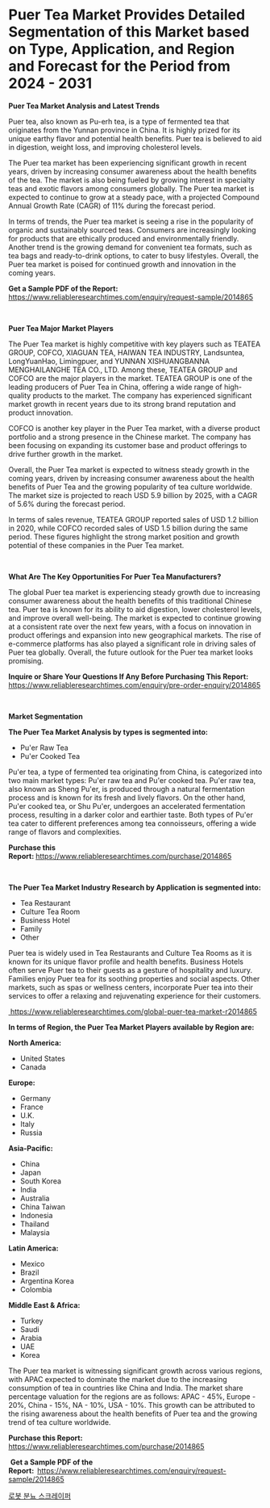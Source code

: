 <p><h1>Puer Tea Market Provides Detailed Segmentation of this Market based on Type, Application, and Region and Forecast for the Period from 2024 - 2031</h1></p><p><strong>Puer Tea Market Analysis and Latest Trends</strong></p>
<p><p>Puer tea, also known as Pu-erh tea, is a type of fermented tea that originates from the Yunnan province in China. It is highly prized for its unique earthy flavor and potential health benefits. Puer tea is believed to aid in digestion, weight loss, and improving cholesterol levels.</p><p>The Puer tea market has been experiencing significant growth in recent years, driven by increasing consumer awareness about the health benefits of the tea. The market is also being fueled by growing interest in specialty teas and exotic flavors among consumers globally. The Puer tea market is expected to continue to grow at a steady pace, with a projected Compound Annual Growth Rate (CAGR) of 11% during the forecast period.</p><p>In terms of trends, the Puer tea market is seeing a rise in the popularity of organic and sustainably sourced teas. Consumers are increasingly looking for products that are ethically produced and environmentally friendly. Another trend is the growing demand for convenient tea formats, such as tea bags and ready-to-drink options, to cater to busy lifestyles. Overall, the Puer tea market is poised for continued growth and innovation in the coming years.</p></p>
<p><strong>Get a Sample PDF of the Report:&nbsp;</strong> <a href="https://www.reliableresearchtimes.com/enquiry/request-sample/2014865">https://www.reliableresearchtimes.com/enquiry/request-sample/2014865</a></p>
<p>&nbsp;</p>
<p><strong>Puer Tea Major Market Players</strong></p>
<p><p>The Puer Tea market is highly competitive with key players such as TEATEA GROUP, COFCO, XIAGUAN TEA, HAIWAN TEA INDUSTRY, Landsuntea, LongYuanHao, Limingpuer, and YUNNAN XISHUANGBANNA MENGHAILANGHE TEA CO., LTD. Among these, TEATEA GROUP and COFCO are the major players in the market. TEATEA GROUP is one of the leading producers of Puer Tea in China, offering a wide range of high-quality products to the market. The company has experienced significant market growth in recent years due to its strong brand reputation and product innovation.</p><p>COFCO is another key player in the Puer Tea market, with a diverse product portfolio and a strong presence in the Chinese market. The company has been focusing on expanding its customer base and product offerings to drive further growth in the market.</p><p>Overall, the Puer Tea market is expected to witness steady growth in the coming years, driven by increasing consumer awareness about the health benefits of Puer Tea and the growing popularity of tea culture worldwide. The market size is projected to reach USD 5.9 billion by 2025, with a CAGR of 5.6% during the forecast period.</p><p>In terms of sales revenue, TEATEA GROUP reported sales of USD 1.2 billion in 2020, while COFCO recorded sales of USD 1.5 billion during the same period. These figures highlight the strong market position and growth potential of these companies in the Puer Tea market.</p></p>
<p>&nbsp;</p>
<p><strong>What Are The Key Opportunities For Puer Tea Manufacturers?</strong></p>
<p><p>The global Puer tea market is experiencing steady growth due to increasing consumer awareness about the health benefits of this traditional Chinese tea. Puer tea is known for its ability to aid digestion, lower cholesterol levels, and improve overall well-being. The market is expected to continue growing at a consistent rate over the next few years, with a focus on innovation in product offerings and expansion into new geographical markets. The rise of e-commerce platforms has also played a significant role in driving sales of Puer tea globally. Overall, the future outlook for the Puer tea market looks promising.</p></p>
<p><strong>Inquire or Share Your Questions If Any Before Purchasing This Report:</strong> <a href="https://www.reliableresearchtimes.com/enquiry/pre-order-enquiry/2014865">https://www.reliableresearchtimes.com/enquiry/pre-order-enquiry/2014865</a></p>
<p>&nbsp;</p>
<p><strong>Market Segmentation</strong></p>
<p><strong>The Puer Tea Market Analysis by types is segmented into:</strong></p>
<p><ul><li>Pu'er Raw Tea</li><li>Pu'er Cooked Tea</li></ul></p>
<p><p>Pu'er tea, a type of fermented tea originating from China, is categorized into two main market types: Pu'er raw tea and Pu'er cooked tea. Pu'er raw tea, also known as Sheng Pu'er, is produced through a natural fermentation process and is known for its fresh and lively flavors. On the other hand, Pu'er cooked tea, or Shu Pu'er, undergoes an accelerated fermentation process, resulting in a darker color and earthier taste. Both types of Pu'er tea cater to different preferences among tea connoisseurs, offering a wide range of flavors and complexities.</p></p>
<p><strong>Purchase this Report:&nbsp;</strong><a href="https://www.reliableresearchtimes.com/purchase/2014865">https://www.reliableresearchtimes.com/purchase/2014865</a></p>
<p>&nbsp;</p>
<p><strong>The Puer Tea Market Industry Research by Application is segmented into:</strong></p>
<p><ul><li>Tea Restaurant</li><li>Culture Tea Room</li><li>Business Hotel</li><li>Family</li><li>Other</li></ul></p>
<p><p>Puer tea is widely used in Tea Restaurants and Culture Tea Rooms as it is known for its unique flavor profile and health benefits. Business Hotels often serve Puer tea to their guests as a gesture of hospitality and luxury. Families enjoy Puer tea for its soothing properties and social aspects. Other markets, such as spas or wellness centers, incorporate Puer tea into their services to offer a relaxing and rejuvenating experience for their customers.</p></p>
<p><a href="https://www.reliableresearchtimes.com/global-puer-tea-market-r2014865">&nbsp;https://www.reliableresearchtimes.com/global-puer-tea-market-r2014865</a></p>
<p><strong>In terms of Region, the Puer Tea Market Players available by Region are:</strong></p>
<p>
    <p> <strong> North America: </strong>
        <ul>
            <li>United States</li>
            <li>Canada</li>
        </ul>
        </p> 
    <p> <strong> Europe: </strong>
        <ul>
            <li>Germany</li>
            <li>France</li>
            <li>U.K.</li>
            <li>Italy</li>
            <li>Russia</li>
        </ul>
        </p> 
    <p> <strong> Asia-Pacific: </strong>
        <ul>
            <li>China</li>
            <li>Japan</li>
            <li>South Korea</li>
            <li>India</li>
            <li>Australia</li>
            <li>China Taiwan</li>
            <li>Indonesia</li>
            <li>Thailand</li>
            <li>Malaysia</li>
        </ul>
        </p> 
    <p> <strong> Latin America: </strong>
        <ul>
            <li>Mexico</li>
            <li>Brazil</li>
            <li>Argentina Korea</li>
            <li>Colombia</li>
        </ul>
        </p> 
    <p> <strong> Middle East & Africa: </strong>
        <ul>
            <li>Turkey</li>
            <li>Saudi</li>
            <li>Arabia</li>
            <li>UAE</li>
            <li>Korea</li>
        </ul>
    </p>
    </p>
<p><p>The Puer tea market is witnessing significant growth across various regions, with APAC expected to dominate the market due to the increasing consumption of tea in countries like China and India. The market share percentage valuation for the regions are as follows: APAC - 45%, Europe - 20%, China - 15%, NA - 10%, USA - 10%. This growth can be attributed to the rising awareness about the health benefits of Puer tea and the growing trend of tea culture worldwide.</p></p>
<p><strong>Purchase this Report: </strong><a href="https://www.reliableresearchtimes.com/purchase/2014865">https://www.reliableresearchtimes.com/purchase/2014865</a></p>
<p>&nbsp;<strong>Get a Sample PDF of the Report:&nbsp;&nbsp;</strong><a href="https://www.reliableresearchtimes.com/enquiry/request-sample/2014865">https://www.reliableresearchtimes.com/enquiry/request-sample/2014865</a></p>
<p><strong></strong></p>
<p><p><a href="https://github.com/CliftonFisher9067/Market-Research-Report-List-2/blob/main/65445871740.md">로봇 분뇨 스크레이퍼</a></p></p>